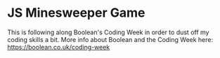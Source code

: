 # JS Minesweeper Game

This is following along Boolean's Coding Week in order to dust off my coding skills a bit. More info about Boolean and the Coding Week here: https://boolean.co.uk/coding-week

